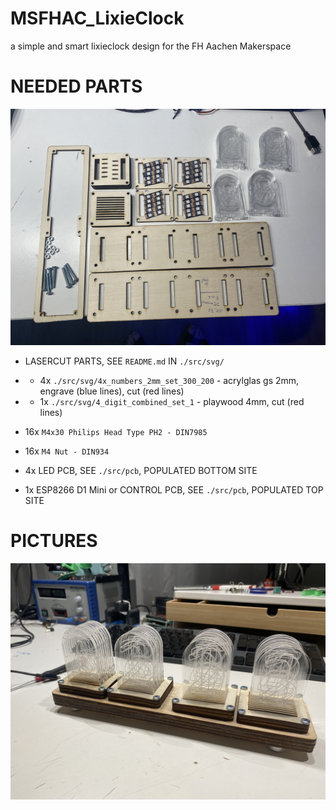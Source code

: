 # MSFHAC_LixieClock
a simple and smart lixieclock design for the FH Aachen Makerspace


# NEEDED PARTS


![4_digit_parts](./documentation/images/4_digit_parts.jpg)



* LASERCUT PARTS, SEE `README.md` IN `./src/svg/`
* *  4x `./src/svg/4x_numbers_2mm_set_300_200` - acrylglas gs 2mm, engrave (blue lines), cut (red lines)
* *  1x `./src/svg/4_digit_combined_set_1` - playwood 4mm, cut (red lines)


* 16x `M4x30 Philips Head Type PH2 - DIN7985`
* 16x `M4 Nut - DIN934`
* 4x LED PCB, SEE `./src/pcb`, POPULATED BOTTOM SITE
* 1x ESP8266 D1 Mini or CONTROL PCB, SEE `./src/pcb`, POPULATED TOP SITE


# PICTURES


![4_digit_complete](./documentation/images/4_digit_complete.jpg)

